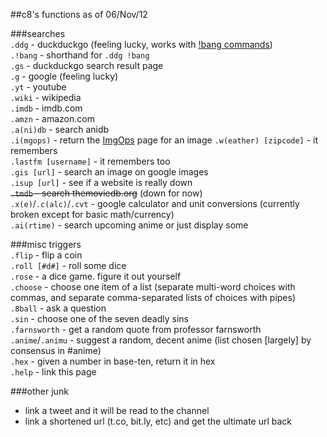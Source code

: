 ##c8's functions as of 06/Nov/12  
  
###searches  
`.ddg` - duckduckgo (feeling lucky, works with [!bang commands](http://duckduckgo.com/bang.html))  
`.!bang` - shorthand for `.ddg !bang`  
`.gs` - duckduckgo search result page  
`.g` - google (feeling lucky)  
`.yt` - youtube  
`.wiki` - wikipedia  
`.imdb` - imdb.com  
`.amzn` - amazon.com  
`.a(ni)db` - search anidb  
`.i(mgops)` - return the [ImgOps](http://imgops.com/) page for an image
`.w(eather) [zipcode]` - it remembers  
`.lastfm [username]` - it remembers too  
`.gis [url]` - search an image on google images  
`.isup [url]` - see if a website is really down  
<strike>`.tmdb` - search themoviedb.org</strike> (down for now)  
`.x(e)`/`.c(alc)`/`.cvt` - google calculator and unit conversions (currently broken except for basic math/currency)  
`.ai(rtime)` - search upcoming anime or just display some
  
###misc triggers  
`.flip` - flip a coin  
`.roll [#d#]` - roll some dice  
`.rose` - a dice game. figure it out yourself  
`.choose` - choose one item of a list (separate multi-word choices with commas, and separate comma-separated lists of choices with pipes)  
`.8ball` - ask a question  
`.sin` - choose one of the seven deadly sins  
`.farnsworth` - get a random quote from professor farnsworth  
`.anime`/`.animu` - suggest a random, decent anime (list chosen [largely] by consensus in #anime)  
`.hex` - given a number in base-ten, return it in hex  
`.help` - link this page  
  
###other junk  
- link a tweet and it will be read to the channel  
- link a shortened url (t.co, bit.ly, etc) and get the ultimate url back  
